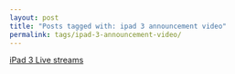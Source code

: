 ```yaml
---
layout: post
title: "Posts tagged with: ipad 3 announcement video"
permalink: tags/ipad-3-announcement-video/
---
```

[iPad 3 Live streams](/2012/03/ipad-3-live-streams)
